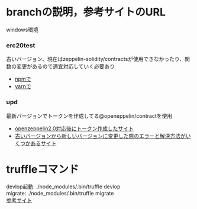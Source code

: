 # branchの説明，参考サイトのURL
windows環境
### erc20test  
古いバージョン、現在はzeppelin-solidity/contractsが使用できなかったり、関数の変更があるので適宜対応していく必要あり  
- [npmで](https://qiita.com/kyrieleison/items/a5c049097c165cd792bf)  
- [yarnで](https://qiita.com/amachino/items/8cf609f6345959ffc450)
### upd  
最新バージョンでトークンを作成してる@openeppelin/contractを使用
- [openzeppelin2.0対応後にトークン作成したサイト](https://qiita.com/sinsinpurin/items/e95f7e167b3116d29c68)
- [古いバージョンから新しいバージョンに変更した際のエラーと解決方法がいくつかあるサイト](https://qiita.com/yanyansk/items/eb4f71a16302c321e16d)

# truffleコマンド
devlop起動: ./node_modules/.bin/truffle devlop  
migrate: ./node_modules/.bin/truffle migrate  
[参考サイト](https://stackoverflow.com/questions/38148521/truffle-command-not-found-after-installation)
